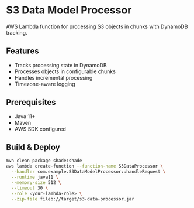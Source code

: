 # S3 Data Model Processor

AWS Lambda function for processing S3 objects in chunks with DynamoDB tracking.

## Features
- Tracks processing state in DynamoDB
- Processes objects in configurable chunks
- Handles incremental processing
- Timezone-aware logging

## Prerequisites
- Java 11+
- Maven
- AWS SDK configured

## Build & Deploy
```bash
mvn clean package shade:shade
aws lambda create-function --function-name S3DataProcessor \
  --handler com.example.S3DataModelProcessor::handleRequest \
  --runtime java11 \
  --memory-size 512 \
  --timeout 30 \
  --role <your-lambda-role> \
  --zip-file fileb://target/s3-data-processor.jar
